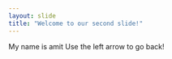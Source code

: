 ```yaml
---
layout: slide
title: "Welcome to our second slide!"
---
```

My name is amit
Use the left arrow to go back!
